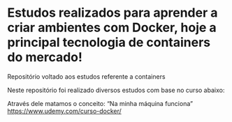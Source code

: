 # Estudos realizados para aprender a criar ambientes com Docker, hoje a principal tecnologia de containers do mercado!
Repositório voltado aos estudos referente a containers

Neste repositório foi realizado diversos estudos com base no curso abaixo:

Através dele matamos o conceito: “Na minha máquina funciona”
https://www.udemy.com/curso-docker/
